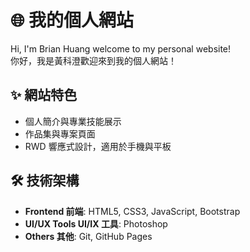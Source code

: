# 🌐 我的個人網站

Hi, I'm Brian Huang welcome to my personal website!  
你好，我是黃科澄歡迎來到我的個人網站！

## ✨ 網站特色

- 個人簡介與專業技能展示
- 作品集與專案頁面
- RWD 響應式設計，適用於手機與平板

## 🛠️ 技術架構

- **Frontend 前端**: HTML5, CSS3, JavaScript, Bootstrap
- **UI/UX Tools UI/IX 工具**: Photoshop
- **Others 其他**: Git, GitHub Pages